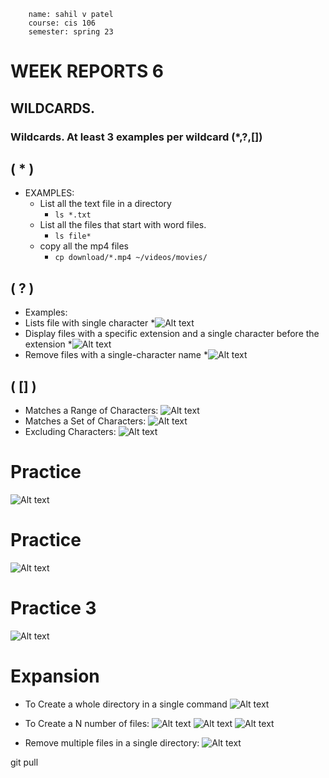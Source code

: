 ```
    name: sahil v patel
    course: cis 106
    semester: spring 23
```
# WEEK REPORTS 6

## WILDCARDS.

### Wildcards. At least 3 examples per wildcard (*,?,[]) 
## ( * )
* EXAMPLES:
  * List all the text file in a directory
    * `ls *.txt`
  * List all the files that start with word files.
    * `ls file*`
  * copy all the mp4 files
    * `cp download/*.mp4 ~/videos/movies/`
## ( ? )
* Examples:
* Lists file with single character
  *![Alt text](2.1.png)
* Display files with a specific extension and a single character before the extension
  *![Alt text](2.2.png) 
* Remove files with a single-character name
  *![Alt text](2.3.png) 

## ( [] )
* Matches a Range of Characters:
    ![Alt text](3.1.png) 
* Matches a Set of Characters:
    ![Alt text](3.2.png)
* Excluding Characters:
    ![Alt text](3.3.png)

# Practice
![Alt text](p5.png)

# Practice
![Alt text](q6.png)

# Practice 3
![Alt text](q7.png)

# Expansion
* To Create a whole directory in a single command
![Alt text](expansion1.png)

* To Create a N number of files:
![Alt text](expansion2.1.png) 
![Alt text](expansion2.3.png) 
![Alt text](expansion2.png) 

* Remove multiple files in a single directory:
![Alt text](expansion3.png)

  
git pull

